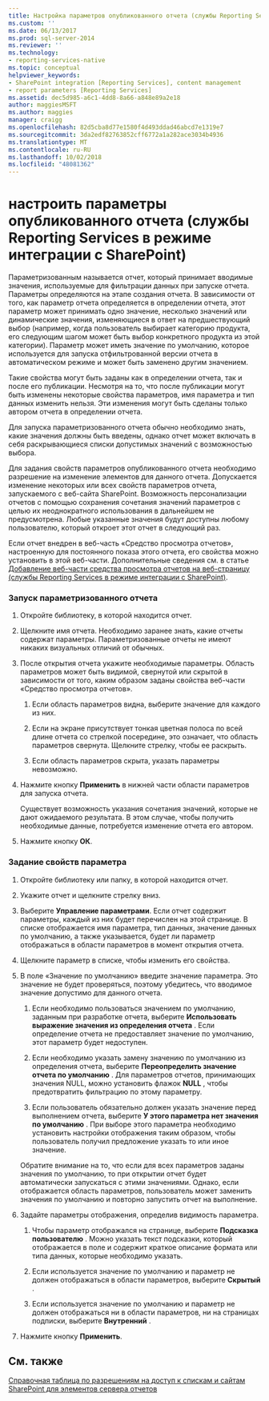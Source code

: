 ```yaml
---
title: Настройка параметров опубликованного отчета (службы Reporting Services в режиме интеграции с SharePoint) | Документация Майкрософт
ms.custom: ''
ms.date: 06/13/2017
ms.prod: sql-server-2014
ms.reviewer: ''
ms.technology:
- reporting-services-native
ms.topic: conceptual
helpviewer_keywords:
- SharePoint integration [Reporting Services], content management
- report parameters [Reporting Services]
ms.assetid: dec5d985-a6c1-4dd8-8a66-a848e89a2e18
author: maggiesMSFT
ms.author: maggies
manager: craigg
ms.openlocfilehash: 82d5cba8d77e1580f4d493ddad46abcd7e1319e7
ms.sourcegitcommit: 3da2edf82763852cff6772a1a282ace3034b4936
ms.translationtype: MT
ms.contentlocale: ru-RU
ms.lasthandoff: 10/02/2018
ms.locfileid: "48081362"
---
```

# <a name="set-parameters-on-a-published-report-reporting-services-in-sharepoint-integrated-mode"></a>настроить параметры опубликованного отчета (службы Reporting Services в режиме интеграции с SharePoint)
  Параметризованным называется отчет, который принимает вводимые значения, используемые для фильтрации данных при запуске отчета. Параметры определяются на этапе создания отчета. В зависимости от того, как параметр отчета определяется в определении отчета, этот параметр может принимать одно значение, несколько значений или динамические значения, изменяющиеся в ответ на предшествующий выбор (например, когда пользователь выбирает категорию продукта, его следующим шагом может быть выбор конкретного продукта из этой категории). Параметр может иметь значение по умолчанию, которое используется для запуска отфильтрованной версии отчета в автоматическом режиме и может быть заменено другим значением.  
  
 Такие свойства могут быть заданы как в определении отчета, так и после его публикации. Несмотря на то, что после публикации могут быть изменены некоторые свойства параметров, имя параметра и тип данных изменить нельзя. Эти изменения могут быть сделаны только автором отчета в определении отчета.  
  
 Для запуска параметризованного отчета обычно необходимо знать, какие значения должны быть введены, однако отчет может включать в себя раскрывающиеся списки допустимых значений с возможностью выбора.  
  
 Для задания свойств параметров опубликованного отчета необходимо разрешение на изменение элементов для данного отчета. Допускается изменение некоторых или всех свойств параметров отчета, запускаемого с веб-сайта SharePoint. Возможность персонализации отчетов с помощью сохранения сочетания значений параметров с целью их неоднократного использования в дальнейшем не предусмотрена. Любые указанные значения будут доступны любому пользователю, который откроет этот отчет в следующий раз.  
  
 Если отчет внедрен в веб-часть «Средство просмотра отчетов», настроенную для постоянного показа этого отчета, его свойства можно установить в этой веб-части. Дополнительные сведения см. в статье [Добавление веб-части средства просмотра отчетов на веб-страницу (службы Reporting Services в режиме интеграции с SharePoint)](../report-server-sharepoint/add-reporting-services-content-types-to-a-sharepoint-library.md).  
  
### <a name="to-run-a-parameterized-report"></a>Запуск параметризованного отчета  
  
1.  Откройте библиотеку, в которой находится отчет.  
  
2.  Щелкните имя отчета. Необходимо заранее знать, какие отчеты содержат параметры. Параметризованные отчеты не имеют никаких визуальных отличий от обычных.  
  
3.  После открытия отчета укажите необходимые параметры. Область параметров может быть видимой, свернутой или скрытой в зависимости от того, каким образом заданы свойства веб-части «Средство просмотра отчетов».  
  
    1.  Если область параметров видна, выберите значение для каждого из них.  
  
    2.  Если на экране присутствует тонкая цветная полоса по всей длине отчета со стрелкой посередине, это означает, что область параметров свернута. Щелкните стрелку, чтобы ее раскрыть.  
  
    3.  Если область параметров скрыта, указать параметры невозможно.  
  
4.  Нажмите кнопку **Применить** в нижней части области параметров для запуска отчета.  
  
     Существует возможность указания сочетания значений, которые не дают ожидаемого результата. В этом случае, чтобы получить необходимые данные, потребуется изменение отчета его автором.  
  
5.  Нажмите кнопку **ОК**.  
  
### <a name="to-set-parameter-properties"></a>Задание свойств параметра  
  
1.  Откройте библиотеку или папку, в которой находится отчет.  
  
2.  Укажите отчет и щелкните стрелку вниз.  
  
3.  Выберите **Управление параметрами**. Если отчет содержит параметры, каждый из них будет перечислен на этой странице. В списке отображается имя параметра, тип данных, значение данных по умолчанию, а также указывается, будет ли параметр отображаться в области параметров в момент открытия отчета.  
  
4.  Щелкните параметр в списке, чтобы изменить его свойства.  
  
5.  В поле «Значение по умолчанию» введите значение параметра. Это значение не будет проверяться, поэтому убедитесь, что вводимое значение допустимо для данного отчета.  
  
    1.  Если необходимо пользоваться значением по умолчанию, заданным при разработке отчета, выберите **Использовать выражение значения из определения отчета** . Если определение отчета не предоставляет значение по умолчанию, этот параметр будет недоступен.  
  
    2.  Если необходимо указать замену значению по умолчанию из определения отчета, выберите **Переопределить значение отчета по умолчанию** . Для параметров отчетов, принимающих значения NULL, можно установить флажок **NULL** , чтобы предотвратить фильтрацию по этому параметру.  
  
    3.  Если пользователь обязательно должен указать значение перед выполнением отчета, выберите **У этого параметра нет значения по умолчанию** . При выборе этого параметра необходимо установить настройки отображения таким образом, чтобы пользователь получил предложение указать то или иное значение.  
  
     Обратите внимание на то, что если для всех параметров заданы значения по умолчанию, то при открытии отчет будет автоматически запускаться с этими значениями. Однако, если отображается область параметров, пользователь может заменить значения по умолчанию и повторно запустить отчет на выполнение.  
  
6.  Задайте параметры отображения, определив видимость параметра.  
  
    1.  Чтобы параметр отображался на странице, выберите **Подсказка пользователю** . Можно указать текст подсказки, который отображается в поле и содержит краткое описание формата или типа данных, которые необходимо указать.  
  
    2.  Если используется значение по умолчанию и параметр не должен отображаться в области параметров, выберите **Скрытый** .  
  
    3.  Если используется значение по умолчанию и параметр не должен отображаться ни в области параметров, ни на страницах подписки, выберите **Внутренний** .  
  
7.  Нажмите кнопку **Применить**.  
  
## <a name="see-also"></a>См. также  
 [Справочная таблица по разрешениям на доступ к спискам и сайтам SharePoint для элементов сервера отчетов](../security/sharepoint-site-and-list-permission-reference-for-report-server-items.md)  
  
  
